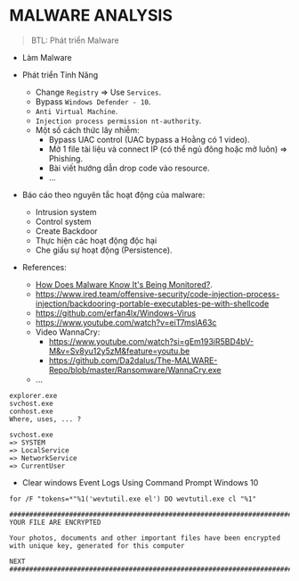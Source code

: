 # MALWARE ANALYSIS

> BTL: Phát triển Malware

- Làm Malware

- Phát triển Tính Năng

  - Change `Registry` => Use `Services`.
  - Bypass `Windows Defender - 10`.
  - `Anti Virtual Machine`.
  - `Injection process permission nt-authority`.
  - Một số cách thức lây nhiễm:
    - Bypass UAC control (UAC bypass a Hoằng có 1 video).
    - Mở 1 file tài liệu và connect IP (có thể ngủ đông hoặc mở luôn) => Phishing.
    - Bài viết hướng dẫn drop code vào resource.
    - ...

- Báo cáo theo nguyên tắc hoạt động của malware:

  - Intrusion system
  - Control system
  - Create Backdoor
  - Thực hiện các hoạt động độc hại
  - Che giấu sự hoạt động (Persistence).

- References:
  - [How Does Malware Know It's Being Monitored?](https://www.youtube.com/watch?si=0lbLFGG9dlPLZ3PJ&v=5cch_-3NVLk&feature=youtu.be).
  - https://www.ired.team/offensive-security/code-injection-process-injection/backdooring-portable-executables-pe-with-shellcode
  - https://github.com/erfan4lx/Windows-Virus
  - https://www.youtube.com/watch?v=eiT7mslA63c
  - Video WannaCry:
    - https://www.youtube.com/watch?si=gEm193iR5BD4bV-M&v=Sv8yu12y5zM&feature=youtu.be
    - https://github.com/Da2dalus/The-MALWARE-Repo/blob/master/Ransomware/WannaCry.exe
  - ...

```
explorer.exe
svchost.exe
conhost.exe
Where, uses, ... ?

svchost.exe
=> SYSTEM
=> LocalService
=> NetworkService
=> CurrentUser
```

- Clear windows Event Logs Using Command Prompt Windows 10

```batch
for /F "tokens=*"%1('wevtutil.exe el') DO wevtutil.exe cl "%1"
```

```
###########################################################################
YOUR FILE ARE ENCRYPTED

Your photos, documents and other important files have been encrypted
with unique key, generated for this computer

NEXT
###########################################################################
```
